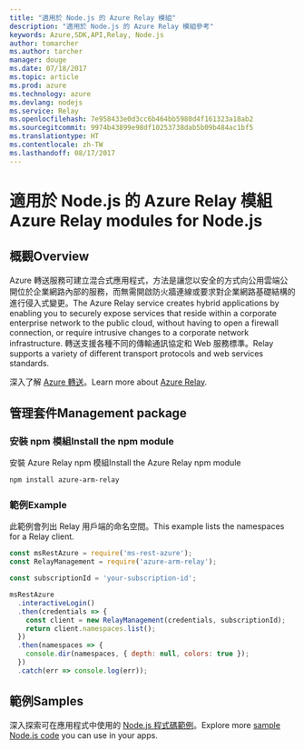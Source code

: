 ```yaml
---
title: "適用於 Node.js 的 Azure Relay 模組"
description: "適用於 Node.js 的 Azure Relay 模組參考"
keywords: Azure,SDK,API,Relay, Node.js
author: tomarcher
ms.author: tarcher
manager: douge
ms.date: 07/18/2017
ms.topic: article
ms.prod: azure
ms.technology: azure
ms.devlang: nodejs
ms.service: Relay
ms.openlocfilehash: 7e958433e0d3cc6b464bb5980d4f161323a18ab2
ms.sourcegitcommit: 9974b43899e98df10253738dab5b09b484ac1bf5
ms.translationtype: HT
ms.contentlocale: zh-TW
ms.lasthandoff: 08/17/2017
---
```

# <a name="azure-relay-modules-for-nodejs"></a><span data-ttu-id="75ed1-104">適用於 Node.js 的 Azure Relay 模組</span><span class="sxs-lookup"><span data-stu-id="75ed1-104">Azure Relay modules for Node.js</span></span>

## <a name="overview"></a><span data-ttu-id="75ed1-105">概觀</span><span class="sxs-lookup"><span data-stu-id="75ed1-105">Overview</span></span>

<span data-ttu-id="75ed1-106">Azure 轉送服務可建立混合式應用程式，方法是讓您以安全的方式向公用雲端公開位於企業網路內部的服務，而無需開啟防火牆連線或要求對企業網路基礎結構的進行侵入式變更。</span><span class="sxs-lookup"><span data-stu-id="75ed1-106">The Azure Relay service creates hybrid applications by enabling you to securely expose services that reside within a corporate enterprise network to the public cloud, without having to open a firewall connection, or require intrusive changes to a corporate network infrastructure.</span></span> <span data-ttu-id="75ed1-107">轉送支援各種不同的傳輸通訊協定和 Web 服務標準。</span><span class="sxs-lookup"><span data-stu-id="75ed1-107">Relay supports a variety of different transport protocols and web services standards.</span></span>

<span data-ttu-id="75ed1-108">深入了解 [Azure 轉送](https://docs.microsoft.com/azure/service-bus-relay/relay-what-is-it)。</span><span class="sxs-lookup"><span data-stu-id="75ed1-108">Learn more about [Azure Relay](https://docs.microsoft.com/azure/service-bus-relay/relay-what-is-it).</span></span>

## <a name="management-package"></a><span data-ttu-id="75ed1-109">管理套件</span><span class="sxs-lookup"><span data-stu-id="75ed1-109">Management package</span></span>

### <a name="install-the-npm-module"></a><span data-ttu-id="75ed1-110">安裝 npm 模組</span><span class="sxs-lookup"><span data-stu-id="75ed1-110">Install the npm module</span></span>

<span data-ttu-id="75ed1-111">安裝 Azure Relay npm 模組</span><span class="sxs-lookup"><span data-stu-id="75ed1-111">Install the Azure Relay npm module</span></span>

```bash
npm install azure-arm-relay
```

### <a name="example"></a><span data-ttu-id="75ed1-112">範例</span><span class="sxs-lookup"><span data-stu-id="75ed1-112">Example</span></span>

<span data-ttu-id="75ed1-113">此範例會列出 Relay 用戶端的命名空間。</span><span class="sxs-lookup"><span data-stu-id="75ed1-113">This example lists the namespaces for a Relay client.</span></span>

```javascript
const msRestAzure = require('ms-rest-azure');
const RelayManagement = require('azure-arm-relay');

const subscriptionId = 'your-subscription-id';

msRestAzure
  .interactiveLogin()
  .then(credentials => {
    const client = new RelayManagement(credentials, subscriptionId);
    return client.namespaces.list();
  })
  .then(namespaces => {
    console.dir(namespaces, { depth: null, colors: true });
  })
  .catch(err => console.log(err));
```

## <a name="samples"></a><span data-ttu-id="75ed1-114">範例</span><span class="sxs-lookup"><span data-stu-id="75ed1-114">Samples</span></span>

<span data-ttu-id="75ed1-115">深入探索可在應用程式中使用的 [Node.js 程式碼範例](https://azure.microsoft.com/resources/samples/?platform=nodejs)。</span><span class="sxs-lookup"><span data-stu-id="75ed1-115">Explore more [sample Node.js code](https://azure.microsoft.com/resources/samples/?platform=nodejs) you can use in your apps.</span></span>
